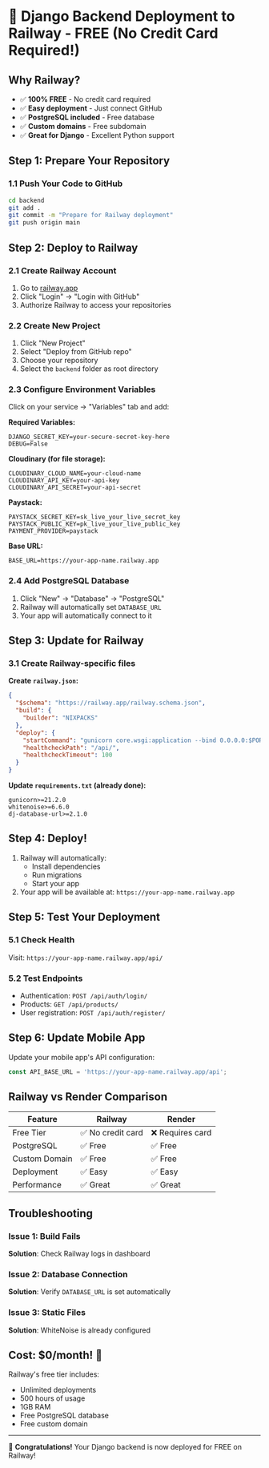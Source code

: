 # 🚀 Django Backend Deployment to Railway - FREE (No Credit Card Required!)

## Why Railway?
- ✅ **100% FREE** - No credit card required
- ✅ **Easy deployment** - Just connect GitHub
- ✅ **PostgreSQL included** - Free database
- ✅ **Custom domains** - Free subdomain
- ✅ **Great for Django** - Excellent Python support

## Step 1: Prepare Your Repository

### 1.1 Push Your Code to GitHub
```bash
cd backend
git add .
git commit -m "Prepare for Railway deployment"
git push origin main
```

## Step 2: Deploy to Railway

### 2.1 Create Railway Account
1. Go to [railway.app](https://railway.app)
2. Click "Login" → "Login with GitHub"
3. Authorize Railway to access your repositories

### 2.2 Create New Project
1. Click "New Project"
2. Select "Deploy from GitHub repo"
3. Choose your repository
4. Select the `backend` folder as root directory

### 2.3 Configure Environment Variables
Click on your service → "Variables" tab and add:

**Required Variables:**
```
DJANGO_SECRET_KEY=your-secure-secret-key-here
DEBUG=False
```

**Cloudinary (for file storage):**
```
CLOUDINARY_CLOUD_NAME=your-cloud-name
CLOUDINARY_API_KEY=your-api-key
CLOUDINARY_API_SECRET=your-api-secret
```

**Paystack:**
```
PAYSTACK_SECRET_KEY=sk_live_your_live_secret_key
PAYSTACK_PUBLIC_KEY=pk_live_your_live_public_key
PAYMENT_PROVIDER=paystack
```

**Base URL:**
```
BASE_URL=https://your-app-name.railway.app
```

### 2.4 Add PostgreSQL Database
1. Click "New" → "Database" → "PostgreSQL"
2. Railway will automatically set `DATABASE_URL`
3. Your app will automatically connect to it

## Step 3: Update for Railway

### 3.1 Create Railway-specific files

**Create `railway.json`:**
```json
{
  "$schema": "https://railway.app/railway.schema.json",
  "build": {
    "builder": "NIXPACKS"
  },
  "deploy": {
    "startCommand": "gunicorn core.wsgi:application --bind 0.0.0.0:$PORT",
    "healthcheckPath": "/api/",
    "healthcheckTimeout": 100
  }
}
```

**Update `requirements.txt` (already done):**
```
gunicorn>=21.2.0
whitenoise>=6.6.0
dj-database-url>=2.1.0
```

## Step 4: Deploy!

1. Railway will automatically:
   - Install dependencies
   - Run migrations
   - Start your app
2. Your app will be available at: `https://your-app-name.railway.app`

## Step 5: Test Your Deployment

### 5.1 Check Health
Visit: `https://your-app-name.railway.app/api/`

### 5.2 Test Endpoints
- Authentication: `POST /api/auth/login/`
- Products: `GET /api/products/`
- User registration: `POST /api/auth/register/`

## Step 6: Update Mobile App

Update your mobile app's API configuration:
```typescript
const API_BASE_URL = 'https://your-app-name.railway.app/api';
```

## Railway vs Render Comparison

| Feature | Railway | Render |
|---------|---------|---------|
| Free Tier | ✅ No credit card | ❌ Requires card |
| PostgreSQL | ✅ Free | ✅ Free |
| Custom Domain | ✅ Free | ✅ Free |
| Deployment | ✅ Easy | ✅ Easy |
| Performance | ✅ Great | ✅ Great |

## Troubleshooting

### Issue 1: Build Fails
**Solution**: Check Railway logs in dashboard

### Issue 2: Database Connection
**Solution**: Verify `DATABASE_URL` is set automatically

### Issue 3: Static Files
**Solution**: WhiteNoise is already configured

## Cost: $0/month! 🎉

Railway's free tier includes:
- Unlimited deployments
- 500 hours of usage
- 1GB RAM
- Free PostgreSQL database
- Free custom domain

---

🎉 **Congratulations!** Your Django backend is now deployed for FREE on Railway!
